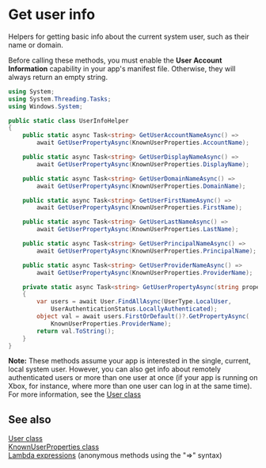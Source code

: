 <!---
  category: IdentitySecurityAndEncryption
  language: cs
-->

# Get user info

Helpers for getting basic info about the current system user, such as their name or domain. 

Before calling these methods, you must enable the **User Account Information** capability in your app's manifest file. 
Otherwise, they will always return an empty string. 

```C#
using System; 
using System.Threading.Tasks;
using Windows.System;

public static class UserInfoHelper
{
    public static async Task<string> GetUserAccountNameAsync() =>
        await GetUserPropertyAsync(KnownUserProperties.AccountName);

    public static async Task<string> GetUserDisplayNameAsync() =>
        await GetUserPropertyAsync(KnownUserProperties.DisplayName);

    public static async Task<string> GetUserDomainNameAsync() =>
        await GetUserPropertyAsync(KnownUserProperties.DomainName);

    public static async Task<string> GetUserFirstNameAsync() =>
        await GetUserPropertyAsync(KnownUserProperties.FirstName);

    public static async Task<string> GetUserLastNameAsync() =>
        await GetUserPropertyAsync(KnownUserProperties.LastName);

    public static async Task<string> GetUserPrincipalNameAsync() =>
        await GetUserPropertyAsync(KnownUserProperties.PrincipalName);

    public static async Task<string> GetUserProviderNameAsync() =>
        await GetUserPropertyAsync(KnownUserProperties.ProviderName);

    private static async Task<string> GetUserPropertyAsync(string property)
    {
        var users = await User.FindAllAsync(UserType.LocalUser,
            UserAuthenticationStatus.LocallyAuthenticated);
        object val = await users.FirstOrDefault()?.GetPropertyAsync(
            KnownUserProperties.ProviderName);
        return val.ToString();
    } 
}
```

**Note:** These methods assume your app is interested in the single, current, local system user. However, you can also get info 
about remotely authenticated users or more than one user at once (if your app is running on Xbox, for instance, where more 
than one user can log in at the same time). For more information, see the 
[User class](https://msdn.microsoft.com/library/windows/apps/windows.system.user.aspx)

## See also

[User class](https://msdn.microsoft.com/library/windows/apps/windows.system.user.aspx)  
[KnownUserProperties class](https://msdn.microsoft.com/library/windows/apps/windows.system.knownuserproperties)  
[Lambda expressions](https://msdn.microsoft.com/library/bb397687.aspx) (anonymous methods using the "=>" syntax)  
